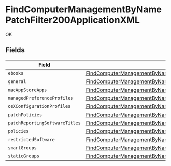 # FindComputerManagementByNamePatchFilter200ApplicationXML

OK


## Fields

| Field                                                                                                                                                                                                     | Type                                                                                                                                                                                                      | Required                                                                                                                                                                                                  | Description                                                                                                                                                                                               |
| --------------------------------------------------------------------------------------------------------------------------------------------------------------------------------------------------------- | --------------------------------------------------------------------------------------------------------------------------------------------------------------------------------------------------------- | --------------------------------------------------------------------------------------------------------------------------------------------------------------------------------------------------------- | --------------------------------------------------------------------------------------------------------------------------------------------------------------------------------------------------------- |
| `ebooks`                                                                                                                                                                                                  | [FindComputerManagementByNamePatchFilter200ApplicationXMLEbooks](../../models/operations/findcomputermanagementbynamepatchfilter200applicationxmlebooks.md)[]                                             | :heavy_minus_sign:                                                                                                                                                                                        | N/A                                                                                                                                                                                                       |
| `general`                                                                                                                                                                                                 | [FindComputerManagementByNamePatchFilter200ApplicationXMLGeneral](../../models/operations/findcomputermanagementbynamepatchfilter200applicationxmlgeneral.md)                                             | :heavy_minus_sign:                                                                                                                                                                                        | N/A                                                                                                                                                                                                       |
| `macAppStoreApps`                                                                                                                                                                                         | [FindComputerManagementByNamePatchFilter200ApplicationXMLMacAppStoreApps](../../models/operations/findcomputermanagementbynamepatchfilter200applicationxmlmacappstoreapps.md)[]                           | :heavy_minus_sign:                                                                                                                                                                                        | N/A                                                                                                                                                                                                       |
| `managedPreferenceProfiles`                                                                                                                                                                               | [FindComputerManagementByNamePatchFilter200ApplicationXMLManagedPreferenceProfiles](../../models/operations/findcomputermanagementbynamepatchfilter200applicationxmlmanagedpreferenceprofiles.md)[]       | :heavy_minus_sign:                                                                                                                                                                                        | N/A                                                                                                                                                                                                       |
| `osXConfigurationProfiles`                                                                                                                                                                                | [FindComputerManagementByNamePatchFilter200ApplicationXMLOsXConfigurationProfiles](../../models/operations/findcomputermanagementbynamepatchfilter200applicationxmlosxconfigurationprofiles.md)[]         | :heavy_minus_sign:                                                                                                                                                                                        | N/A                                                                                                                                                                                                       |
| `patchPolicies`                                                                                                                                                                                           | [FindComputerManagementByNamePatchFilter200ApplicationXMLPatchPolicies](../../models/operations/findcomputermanagementbynamepatchfilter200applicationxmlpatchpolicies.md)[]                               | :heavy_minus_sign:                                                                                                                                                                                        | N/A                                                                                                                                                                                                       |
| `patchReportingSoftwareTitles`                                                                                                                                                                            | [FindComputerManagementByNamePatchFilter200ApplicationXMLPatchReportingSoftwareTitles](../../models/operations/findcomputermanagementbynamepatchfilter200applicationxmlpatchreportingsoftwaretitles.md)[] | :heavy_minus_sign:                                                                                                                                                                                        | N/A                                                                                                                                                                                                       |
| `policies`                                                                                                                                                                                                | [FindComputerManagementByNamePatchFilter200ApplicationXMLPolicies](../../models/operations/findcomputermanagementbynamepatchfilter200applicationxmlpolicies.md)[]                                         | :heavy_minus_sign:                                                                                                                                                                                        | N/A                                                                                                                                                                                                       |
| `restrictedSoftware`                                                                                                                                                                                      | [FindComputerManagementByNamePatchFilter200ApplicationXMLRestrictedSoftware](../../models/operations/findcomputermanagementbynamepatchfilter200applicationxmlrestrictedsoftware.md)[]                     | :heavy_minus_sign:                                                                                                                                                                                        | N/A                                                                                                                                                                                                       |
| `smartGroups`                                                                                                                                                                                             | [FindComputerManagementByNamePatchFilter200ApplicationXMLSmartGroups](../../models/operations/findcomputermanagementbynamepatchfilter200applicationxmlsmartgroups.md)[]                                   | :heavy_minus_sign:                                                                                                                                                                                        | N/A                                                                                                                                                                                                       |
| `staticGroups`                                                                                                                                                                                            | [FindComputerManagementByNamePatchFilter200ApplicationXMLStaticGroups](../../models/operations/findcomputermanagementbynamepatchfilter200applicationxmlstaticgroups.md)[]                                 | :heavy_minus_sign:                                                                                                                                                                                        | N/A                                                                                                                                                                                                       |